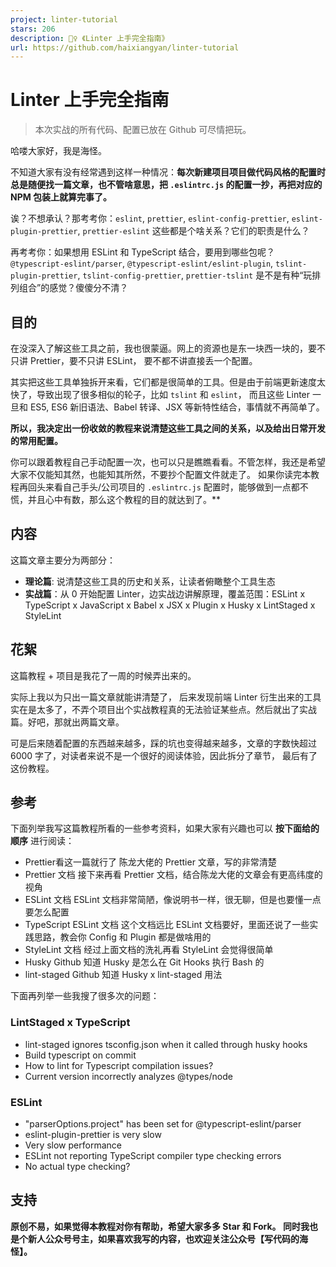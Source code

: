 ```yaml
---
project: linter-tutorial
stars: 206
description: 👮‍♀️ 《Linter 上手完全指南》
url: https://github.com/haixiangyan/linter-tutorial
---
```


Linter 上手完全指南
=============

> 本次实战的所有代码、配置已放在 Github 可尽情把玩。

哈喽大家好，我是海怪。

不知道大家有没有经常遇到这样一种情况：**每次新建项目项目做代码风格的配置时总是随便找一篇文章，也不管啥意思，把 `.eslintrc.js` 的配置一抄，再把对应的 NPM 包装上就算完事了。**

诶？不想承认？那考考你：`eslint`, `prettier`, `eslint-config-prettier`, `eslint-plugin-prettier`, `prettier-eslint` 这些都是个啥关系？它们的职责是什么？

再考考你：如果想用 ESLint 和 TypeScript 结合，要用到哪些包呢？`@typescript-eslint/parser`, `@typescript-eslint/eslint-plugin`, `tslint-plugin-prettier`, `tslint-config-prettier`, `prettier-tslint` 是不是有种“玩排列组合”的感觉？傻傻分不清？

目的
--

在没深入了解这些工具之前，我也很蒙逼。网上的资源也是东一块西一块的，要不只讲 Prettier，要不只讲 ESLint， 要不都不讲直接丢一个配置。

其实把这些工具单独拆开来看，它们都是很简单的工具。但是由于前端更新速度太快了，导致出现了很多相似的轮子，比如 `tslint` 和 `eslint`， 而且这些 Linter 一旦和 ES5, ES6 新旧语法、Babel 转译、JSX 等新特性结合，事情就不再简单了。

**所以，我决定出一份收敛的教程来说清楚这些工具之间的关系，以及给出日常开发的常用配置。**

你可以跟着教程自己手动配置一次，也可以只是瞧瞧看看。不管怎样，我还是希望大家不仅能知其然，也能知其所然，不要抄个配置文件就走了。 如果你读完本教程再回头来看自己手头/公司项目的 `.eslintrc.js` 配置时，能够做到一点都不慌，并且心中有数，那么这个教程的目的就达到了。\*\*

内容
--

这篇文章主要分为两部分：

-   **理论篇**: 说清楚这些工具的历史和关系，让读者俯瞰整个工具生态
-   **实战篇**：从 0 开始配置 Linter，边实战边讲解原理，覆盖范围：ESLint x TypeScript x JavaScript x Babel x JSX x Plugin x Husky x LintStaged x StyleLint

花絮
--

这篇教程 + 项目是我花了一周的时候弄出来的。

实际上我以为只出一篇文章就能讲清楚了， 后来发现前端 Linter 衍生出来的工具实在是太多了，不弄个项目出个实战教程真的无法验证某些点。然后就出了实战篇。好吧，那就出两篇文章。

可是后来随着配置的东西越来越多，踩的坑也变得越来越多，文章的字数快超过 6000 字了，对读者来说不是一个很好的阅读体验，因此拆分了章节， 最后有了这份教程。

参考
--

下面列举我写这篇教程所看的一些参考资料，如果大家有兴趣也可以 **按下面给的顺序** 进行阅读：

-   Prettier看这一篇就行了 陈龙大佬的 Prettier 文章，写的非常清楚
-   Prettier 文档 接下来再看 Prettier 文档，结合陈龙大佬的文章会有更高纬度的视角
-   ESLint 文档 ESLint 文档非常简陋，像说明书一样，很无聊，但是也要懂一点要怎么配置
-   TypeScript ESLint 文档 这个文档远比 ESLint 文档要好，里面还说了一些实践思路，教会你 Config 和 Plugin 都是做啥用的
-   StyleLint 文档 经过上面文档的洗礼再看 StyleLint 会觉得很简单
-   Husky Github 知道 Husky 是怎么在 Git Hooks 执行 Bash 的
-   lint-staged Github 知道 Husky x lint-staged 用法

下面再列举一些我搜了很多次的问题：

### LintStaged x TypeScript

-   lint-staged ignores tsconfig.json when it called through husky hooks
-   Build typescript on commit
-   How to lint for Typescript compilation issues?
-   Current version incorrectly analyzes @types/node

### ESLint

-   "parserOptions.project" has been set for @typescript-eslint/parser
-   eslint-plugin-prettier is very slow
-   Very slow performance
-   ESLint not reporting TypeScript compiler type checking errors
-   No actual type checking?

支持
--

**原创不易，如果觉得本教程对你有帮助，希望大家多多 Star 和 Fork。 同时我也是个新人公众号号主，如果喜欢我写的内容，也欢迎关注公众号【写代码的海怪】。**
